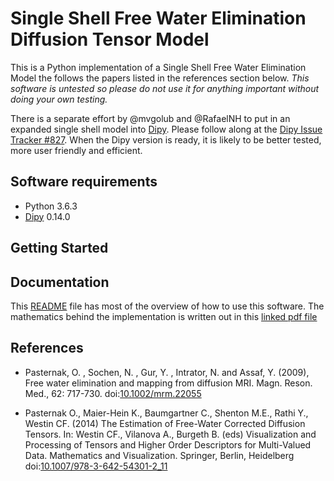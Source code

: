 # Single Shell Free Water Elimination Diffusion Tensor Model 

This is a Python implementation of a Single Shell Free Water Elimination Model
the follows the papers listed in the references section below. *This software
is untested so please do not use it for anything important without doing your
own testing.* 

There is a separate effort by @mvgolub and @RafaelNH to put in an expanded
single shell model into [Dipy](http://nipy.org/dipy/index.html).  Please follow
along at the [Dipy Issue Tracker
#827](https://github.com/nipy/dipy/issues/827).  When the Dipy version is
ready, it is likely to be better tested, more user friendly and efficient. 


## Software requirements

* Python 3.6.3
* [Dipy](http://nipy.org/dipy/index.html) 0.14.0

## Getting Started



## Documentation

This [README](README.md) file has most of the overview of how to use this
software. The mathematics behind the implementation is written out in this [linked pdf
file](./doc/SingleShellFreeWater.pdf)


## References

* Pasternak, O. , Sochen, N. , Gur, Y. , Intrator, N. and Assaf, Y. (2009), Free water elimination and mapping from diffusion MRI. Magn. Reson. Med., 62: 717-730. doi:[10.1002/mrm.22055](https://doi.org/10.1002/mrm.22055)

* Pasternak O., Maier-Hein K., Baumgartner C., Shenton M.E., Rathi Y., Westin CF. (2014) The Estimation of Free-Water Corrected Diffusion Tensors. In: Westin CF., Vilanova A., Burgeth B. (eds) Visualization and Processing of Tensors and Higher Order Descriptors for Multi-Valued Data. Mathematics and Visualization. Springer, Berlin, Heidelberg doi:[10.1007/978-3-642-54301-2\_11](https://doi.org/10.1007/978-3-642-54301-2_11)


